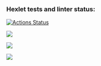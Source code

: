 ### Hexlet tests and linter status:
[![Actions Status](https://github.com/BorisChigirev/frontend-project-46/actions/workflows/hexlet-check.yml/badge.svg)](https://github.com/BorisChigirev/frontend-project-46/actions)

<a href="https://asciinema.org/a/vs753lOZXsjtvykKtVs7gW1CW" target="_blank"><img src="https://asciinema.org/a/vs753lOZXsjtvykKtVs7gW1CW.svg" /></a>

<a href="https://asciinema.org/a/4K2XdzZIQAbCdANZlWae11pX3" target="_blank"><img src="https://asciinema.org/a/4K2XdzZIQAbCdANZlWae11pX3.svg" /></a>

<a href="https://asciinema.org/a/vn5inWGdTOjPLDsUsWgjWcbM9" target="_blank"><img src="https://asciinema.org/a/vn5inWGdTOjPLDsUsWgjWcbM9.svg" /></a>